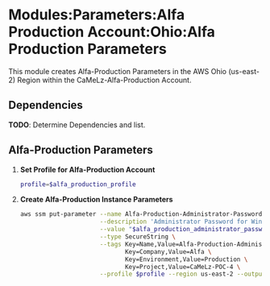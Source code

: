 # Modules:Parameters:Alfa Production Account:Ohio:Alfa Production Parameters

This module creates Alfa-Production Parameters in the AWS Ohio (us-east-2) Region within the
CaMeLz-Alfa-Production Account.

## Dependencies

**TODO**: Determine Dependencies and list.

## Alfa-Production Parameters

1. **Set Profile for Alfa-Production Account**

    ```bash
    profile=$alfa_production_profile
    ```

1. **Create Alfa-Production Instance Parameters**

    ```bash
    aws ssm put-parameter --name Alfa-Production-Administrator-Password \
                          --description 'Administrator Password for Windows Instances' \
                          --value "$alfa_production_administrator_password" \
                          --type SecureString \
                          --tags Key=Name,Value=Alfa-Production-Administrator-Password \
                                 Key=Company,Value=Alfa \
                                 Key=Environment,Value=Production \
                                 Key=Project,Value=CaMeLz-POC-4 \
                          --profile $profile --region us-east-2 --output text
    ```
